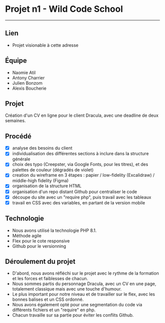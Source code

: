 # Projet n1 - Wild Code School
---

## Lien

- Projet visionable à cette adresse

## Équipe

- Naomie Atil
- Antony Charrier
- Julien Bonzom
- Alexis Boucherie

## Projet

Création d'un CV en ligne pour le client Dracula, avec une deadline de deux semaines.

## Procédé

- [x] analyse des besoins du client
- [x] individualisation des différentes sections à inclure dans la structure générale
- [x] choix des typo (Creepster, via Google Fonts, pour les titres), et des palettes de couleur (dégradés de violet)
- [x] creation du wireframe en 3 étapes : papier / low-fidelity (Excalidraw) / middle-high fidelity (Figma)
- [x] organisation de la structure HTML
- [x] organisation d'un repo distant Github pour centraliser le code
- [x] découpe du site avec un "require php", puis travail avec les tableaux
- [x] travail en CSS avec des variables, en partant de la version mobile

## Technologie

- Nous avons utilisé la technologie PHP 8.1.
- Méthode agile
- Flex pour le cote responsive
- Github pour le versionning

## Déroulement du projet

- D'abord, nous avons réfléchi sur le projet avec le rythme de la formation et les forces et faiblesses de chacun.
- Nous sommes partis du personnage Dracula, avec un CV en une page, totalement classique mais avec une touche d'humour.
- Le plus important pour notre niveau et de travailler sur le flex, avec les bonnes balises et un CSS ordonné.
- Nous avons également opté pour une segmentation du code via différents fichiers et un "require" en php.
- Chacun travaille sur sa partie pour éviter les conflits Github.